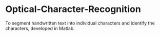 # Optical-Character-Recognition
To segment handwritten text into individual characters and identify the characters, developed in Matlab.
